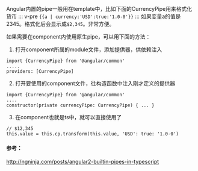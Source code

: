 Angular内置的pipe一般用在template中，比如下面的CurrencyPipe用来格式化货币
::: v-pre
`{{a | currency:'USD':true:'1.0-0'}}`
:::
如果变量a的值是2345。格式化后会显示成`$2,345`。非常方便。

如果需要在component内使用原生pipe，可以用下面的方法：
1. 打开component所属的module文件，添加提供器，供依赖注入
```
import {CurrencyPipe} from '@angular/common'
.....
providers: [CurrencyPipe]
```
2. 打开要使用的component文件，往构造函数中注入刚才定义的提供器
```
import {CurrencyPipe} from '@angular/common'
....
constructor(private currencyPipe: CurrencyPipe) { ... }
```
3. 在component也就是ts中，就可以直接使用了
```
// $12,345
this.value = this.cp.transform(this.value, 'USD': true: '1.0-0')
```

#### 参考：
http://ngninja.com/posts/angular2-builtin-pipes-in-typescript


